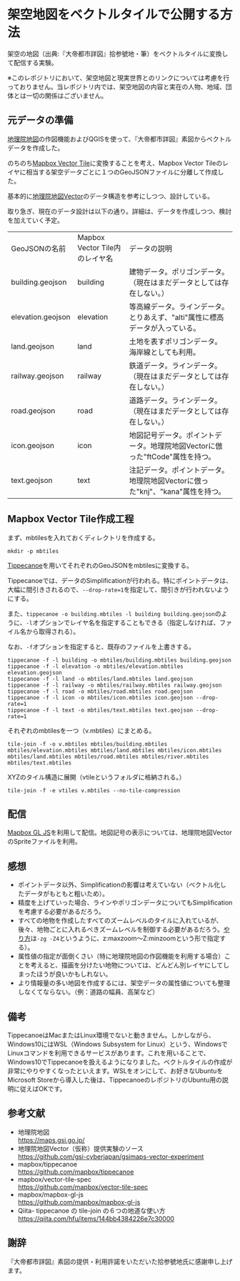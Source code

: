 # 架空地図をベクトルタイルで公開する方法
架空の地図（出典:『大帝都市詳図』拾参號地・筆）をベクトルタイルに変換して配信する実験。

※このレポジトリにおいて、架空地図と現実世界とのリンクについては考慮を行っておりません。当レポジトリ内では、架空地図の内容と実在の人物、地域、団体とは一切の関係はございません。


## 元データの準備
[地理院地図](https://maps.gsi.go.jp/)の作図機能およびQGISを使って、『大帝都市詳図』素図からベクトルデータを作成した。

のちのち[Mapbox Vector Tile](https://github.com/mapbox/vector-tile-spec)に変換することを考え、Mapbox Vector Tileのレイヤに相当する架空データごとに１つのGeoJSONファイルに分離して作成した。

基本的に<a href="https://github.com/gsi-cyberjapan/gsimaps-vector-experiment">地理院地図Vector</a>のデータ構造を参考にしつつ、設計している。

取り急ぎ、現在のデータ設計は以下の通り。詳細は、データを作成しつつ、検討を加えていく予定。
<table>
  <tr>
    <td>GeoJSONの名前</td> 
    <td>Mapbox Vector Tile内のレイヤ名</td> 
    <td>データの説明</td> 
  </tr>
  <tr>
    <td>building.geojson</td> 
    <td>building</td> 
    <td>建物データ。ポリゴンデータ。（現在はまだデータとしては存在しない。）</td> 
  </tr>
  <tr>
    <td>elevation.geojson</td> 
    <td>elevation</td> 
    <td>等高線データ。ラインデータ。とりあえず、"alti"属性に標高データが入っている。</td> 
  </tr>
  <tr>
    <td>land.geojson</td> 
    <td>land</td> 
    <td>土地を表すポリゴンデータ。海岸線としても利用。</td> 
  </tr>
  <tr>
    <td>railway.geojson</td> 
    <td>railway</td> 
    <td>鉄道データ。ラインデータ。（現在はまだデータとしては存在しない。）</td> 
  </tr>
  <tr>
    <td>road.geojson</td> 
    <td>road</td> 
    <td>道路データ。ラインデータ。（現在はまだデータとしては存在しない。）</td> 
  </tr>
  <tr>
    <td>icon.geojson</td> 
    <td>icon</td> 
    <td>地図記号データ。ポイントデータ。地理院地図Vectorに倣った"ftCode"属性を持つ。</td> 
  </tr>
  <tr>
    <td>text.geojson</td> 
    <td>text</td> 
    <td>注記データ。ポイントデータ。地理院地図Vectorに倣った"knj"、"kana"属性を持つ。</td> 
  </tr>
</table>

## Mapbox Vector Tile作成工程
まず、mbtilesを入れておくディレクトリを作成する。
```
mkdir -p mbtiles
```

[Tippecanoe](https://github.com/mapbox/tippecanoe)を用いてそれぞれのGeoJSONをmbtilesに変換する。

Tippecanoeでは、データのSimplificationが行われる。特にポイントデータは、大幅に間引きされるので、`--drop-rate=1`を指定して、間引きが行われないようにする。

また、`tippecanoe -o building.mbtiles -l building building.geojson`のように、`-l`オプションでレイヤ名を指定することもできる（指定しなければ、ファイル名から取得される）。

なお、`-f`オプションを指定すると、既存のファイルを上書きする。

```
tippecanoe -f -l building -o mbtiles/building.mbtiles building.geojson
tippecanoe -f -l elevation -o mbtiles/elevation.mbtiles elevation.geojson
tippecanoe -f -l land -o mbtiles/land.mbtiles land.geojson
tippecanoe -f -l railway -o mbtiles/railway.mbtiles railway.geojson
tippecanoe -f -l road -o mbtiles/road.mbtiles road.geojson
tippecanoe -f -l icon -o mbtiles/icon.mbtiles icon.geojson --drop-rate=1
tippecanoe -f -l text -o mbtiles/text.mbtiles text.geojson --drop-rate=1
```

それぞれのmbtilesを一つ（v.mbtiles）にまとめる。

```
tile-join -f -o v.mbtiles mbtiles/building.mbtiles mbtiles/elevation.mbtiles mbtiles/land.mbtiles mbtiles/icon.mbtiles mbtiles/land.mbtiles mbtiles/road.mbtiles mbtiles/river.mbtiles mbtiles/text.mbtiles
```

XYZのタイル構造に展開（vtileというフォルダに格納される。）

```
tile-join -f -e vtiles v.mbtiles --no-tile-compression
```

## 配信
[Mapbox GL JS](https://github.com/mapbox/mapbox-gl-js)を利用して配信。地図記号の表示については、地理院地図VectorのSpriteファイルを利用。

## 感想
* ポイントデータ以外、Simplificationの影響は考えていない（ベクトル化したデータがもともと粗いため）。
* 精度を上げていった場合、ラインやポリゴンデータについてもSimplificationを考慮する必要があるだろう。
* すべての地物を作成したすべてのズームレベルのタイルに入れているが、後々、地物ごとに入れるべきズームレベルを制御する必要があるだろう。[やり方](https://github.com/mapbox/tippecanoe#zoom-levels)は`-zg -Z4`というように、z:maxzoom～Z:minzoomという形で指定する）。
* 属性値の指定が面倒くさい（特に地理院地図の作図機能を利用する場合）ことを考えると、描画を分けたい地物については、どんどん別レイヤにしてしまったほうが良いかもしれない。
* より情報量の多い地図を作成するには、架空データの属性値についても整理しなくてならない。（例：道路の幅員、高架など）


## 備考
TippecanoeはMacまたはLinux環境でないと動きません。しかしながら、Windows10にはWSL（Windows Subsystem for Linux）という、WindowsでLinuxコマンドを利用できるサービスがあります。これを用いることで、Windows10でTippecanoeを扱えるようになりました。ベクトルタイルの作成が非常にやりやすくなったといえます。WSLをオンにして、お好きなUbuntuをMicrosoft Storeから導入した後は、TippecanoeのレポジトリのUbuntu用の説明に従えばOKです。

## 参考文献
* 地理院地図<br>
https://maps.gsi.go.jp/
* 地理院地図Vector（仮称）提供実験のソース<br>
https://github.com/gsi-cyberjapan/gsimaps-vector-experiment
* mapbox/tippecanoe<br>
https://github.com/mapbox/tippecanoe
* mapbox/vector-tile-spec<br>
https://github.com/mapbox/vector-tile-spec
* mapbox/mapbox-gl-js<br>
https://github.com/mapbox/mapbox-gl-js
* Qiita- tippecanoe の tile-join の６つの地道な使い方<br>
https://qiita.com/hfu/items/144bb4384226e7c30000

## 謝辞
『大帝都市詳図』素図の提供・利用許諾をいただいた拾参號地氏に感謝申し上げます。
